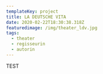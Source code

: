 ```yaml
---
templateKey: project
title: LA DEUTSCHE VITA
date: 2020-02-22T18:30:38.318Z
featuredimage: /img/theater_ldv.jpg
tags:
  - theater
  - regisseurin
  - autorin
---
```

TEST
